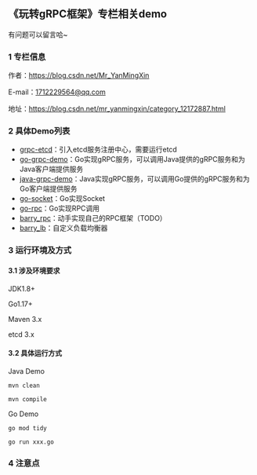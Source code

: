 ## 《玩转gRPC框架》专栏相关demo

有问题可以留言哈~

### 1 专栏信息

作者：https://blog.csdn.net/Mr_YanMingXin

E-mail：1712229564@qq.com

地址：https://blog.csdn.net/mr_yanmingxin/category_12172887.html

### 2 具体Demo列表

- [grpc-etcd](./grpc-etcd)：引入etcd服务注册中心，需要运行etcd
- [go-grpc-demo](./go-grpc-demo)：Go实现gRPC服务，可以调用Java提供的gRPC服务和为Java客户端提供服务
- [java-grpc-demo](./java-grpc-demo)：Java实现gRPC服务，可以调用Go提供的gRPC服务和为Go客户端提供服务
- [go-socket](./go-socket)：Go实现Socket
- [go-rpc](./go-rpc)：Go实现RPC调用
- [barry_rpc](./barry_rpc)：动手实现自己的RPC框架（TODO）
- [barry_lb](./barry_lb)：自定义负载均衡器

### 3 运行环境及方式

#### 3.1 涉及环境要求

JDK1.8+

Go1.17+

Maven 3.x

etcd 3.x

#### 3.2 具体运行方式

Java Demo

```shell
mvn clean 

mvn compile
```

Go Demo

```shell
go mod tidy 

go run xxx.go
```

### 4 注意点
